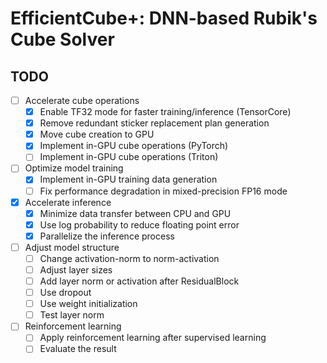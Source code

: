 # EfficientCube+: DNN-based Rubik's Cube Solver

## TODO

- [ ] Accelerate cube operations
  - [x] Enable TF32 mode for faster training/inference (TensorCore)
  - [x] Remove redundant sticker replacement plan generation
  - [x] Move cube creation to GPU
  - [x] Implement in-GPU cube operations (PyTorch)
  - [ ] Implement in-GPU cube operations (Triton)
- [ ] Optimize model training
  - [x] Implement in-GPU training data generation
  - [ ] Fix performance degradation in mixed-precision FP16 mode
- [x] Accelerate inference
  - [x] Minimize data transfer between CPU and GPU
  - [x] Use log probability to reduce floating point error
  - [x] Parallelize the inference process
- [ ] Adjust model structure
  - [ ] Change activation-norm to norm-activation
  - [ ] Adjust layer sizes
  - [ ] Add layer norm or activation after ResidualBlock
  - [ ] Use dropout
  - [ ] Use weight initialization
  - [ ] Test layer norm
- [ ] Reinforcement learning
  - [ ] Apply reinforcement learning after supervised learning
  - [ ] Evaluate the result